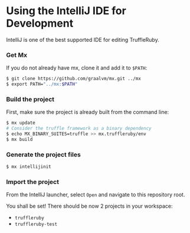 # Using the IntelliJ IDE for Development

IntelliJ is one of the best supported IDE for editing TruffleRuby.

### Get Mx

If you do not already have mx, clone it and add it to `$PATH`:
```bash
$ git clone https://github.com/graalvm/mx.git ../mx
$ export PATH="../mx:$PATH"
```

### Build the project

First, make sure the project is already built from the command line:
```bash
$ mx update
# Consider the truffle framework as a binary dependency
$ echo MX_BINARY_SUITES=truffle >> mx.truffleruby/env
$ mx build
```

### Generate the project files

```bash
$ mx intellijinit
```

### Import the project

From the IntelliJ launcher, select `Open` and navigate to this repository root.

You shall be set!
There should be now 2 projects in your workspace:
* `truffleruby`
* `truffleruby-test`
